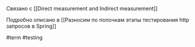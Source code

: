 Связано с [[Direct measurement and Indirect measurement]]

Подробно описано в [[Разносим по полочкам этапы тестирования http запросов в Spring]]

#term #testing